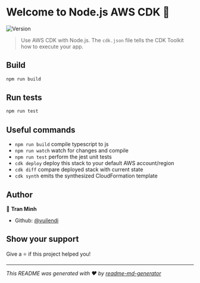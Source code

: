 # Welcome to Node.js AWS CDK 👋
![Version](https://img.shields.io/badge/version-0.1.0-blue.svg?cacheSeconds=2592000)

> Use AWS CDK with Node.js. The `cdk.json` file tells the CDK Toolkit how to execute your app.

## Build

```sh
npm run build
```

## Run tests

```sh
npm run test
```

## Useful commands

* `npm run build`   compile typescript to js
* `npm run watch`   watch for changes and compile
* `npm run test`    perform the jest unit tests
* `cdk deploy`      deploy this stack to your default AWS account/region
* `cdk diff`        compare deployed stack with current state
* `cdk synth`       emits the synthesized CloudFormation template

## Author

👤 **Tran Minh**

* Github: [@vuilendi](https://github.com/vuilendi)

## Show your support

Give a ⭐️ if this project helped you!


***
_This README was generated with ❤️ by [readme-md-generator](https://github.com/kefranabg/readme-md-generator)_